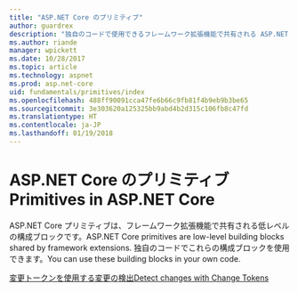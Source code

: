 ```yaml
---
title: "ASP.NET Core のプリミティブ"
author: guardrex
description: "独自のコードで使用できるフレームワーク拡張機能で共有される ASP.NET Core 構成ブロックに関する記事を見つけます。"
ms.author: riande
manager: wpickett
ms.date: 10/28/2017
ms.topic: article
ms.technology: aspnet
ms.prod: asp.net-core
uid: fundamentals/primitives/index
ms.openlocfilehash: 488ff90091cca47fe6b66c9fb81f4b9eb9b3be65
ms.sourcegitcommit: 3e303620a125325bb9abd4b2d315c106fb8c47fd
ms.translationtype: HT
ms.contentlocale: ja-JP
ms.lasthandoff: 01/19/2018
---
```

# <a name="primitives-in-aspnet-core"></a><span data-ttu-id="50d39-103">ASP.NET Core のプリミティブ</span><span class="sxs-lookup"><span data-stu-id="50d39-103">Primitives in ASP.NET Core</span></span>

<span data-ttu-id="50d39-104">ASP.NET Core プリミティブは、フレームワーク拡張機能で共有される低レベルの構成ブロックです。</span><span class="sxs-lookup"><span data-stu-id="50d39-104">ASP.NET Core primitives are low-level building blocks shared by framework extensions.</span></span> <span data-ttu-id="50d39-105">独自のコードでこれらの構成ブロックを使用できます。</span><span class="sxs-lookup"><span data-stu-id="50d39-105">You can use these building blocks in your own code.</span></span>

[<span data-ttu-id="50d39-106">変更トークンを使用する変更の検出</span><span class="sxs-lookup"><span data-stu-id="50d39-106">Detect changes with Change Tokens</span></span>](xref:fundamentals/primitives/change-tokens)
